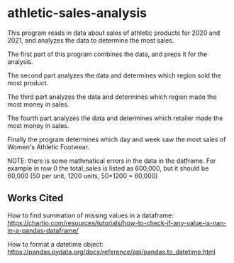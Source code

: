 # athletic-sales-analysis
This program reads in data about sales of athletic products for 2020 and 2021, and analyzes the data to determine the most sales.

The first part of this program combines the data, and preps it for the analysis.

The second part analyzes the data and determines which region sold the most product.

The third part analyzes the data and determines which region made the most money in sales.

The fourth part analyzes the data and determines which retailer made the most money in sales.

Finally the program determines which day and week saw the most sales of Women's Athletic Footwear.


NOTE: there is some mathmatical errors in the data in the datframe. 
For example in row 0 the total_sales is listed as 600,000, but it should be 60,000 (50 per unit, 1200 units, 50*1200 = 60,000)

## Works Cited
How to find summation of missing values in a dataframe:
https://chartio.com/resources/tutorials/how-to-check-if-any-value-is-nan-in-a-pandas-dataframe/

How to format a datetime object:
https://pandas.pydata.org/docs/reference/api/pandas.to_datetime.html